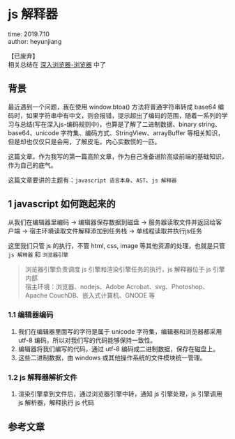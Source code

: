 # js 解释器

time: 2019.7.10  
author: heyunjiang

【已废弃】  
相关总结在 [深入浏览器-浏览器](../browser/深入浏览器-浏览器.md) 中了

## 背景

最近遇到一个问题，我在使用 window.btoa() 方法将普通字符串转成 base64 编码时，如果字符串中有中文，则会报错，提示超出了编码的范围，随着一系列的学习与总结(写在深入js-编码规则中)，也算是了解了二进制数据、binary string、base64、unicode 字符集、编码方式、StringView、arrayBuffer 等相关知识，但是却也仅仅只是会用，了解皮毛，内心实数慌的一匹。

这篇文章，作为我写的第一篇高阶文章，作为自己准备进阶高级前端的基础知识，作为自己的底气。

这篇文章要讲的主题有：`javascript 语言本身`、`AST`、`js 解释器`

## 1 javascript 如何跑起来的

从我们在编辑器里编码 -> 编辑器保存数据到磁盘 -> 服务器读取文件并返回给客户端 -> 宿主环境读取文件解释添加到任务栈 -> 单线程读取并执行js任务

这里我们只管 js 的执行，不管 html, css, image 等其他资源的处理，也就是只管 `js 解释器` 和 `浏览器引擎`

> 浏览器引擎负责调度 js 引擎和渲染引擎任务的执行，js 解释器位于 js 引擎内部  
> 宿主环境：浏览器、nodejs、Adobe Acrobat、svg、Photoshop、Apache CouchDB、嵌入式计算机、GNODE 等

### 1.1 编辑器编码

1. 我们在编辑器里面写的字符是属于 unicode 字符集，编辑器和浏览器都采用 utf-8 编码，所以对我们写的代码能够保持一致性。
2. 编辑器将我们编写的代码，通过 utf-8 编码成二进制数据，保存在磁盘上。
3. 这些二进制数据，由 windows 或其他操作系统的文件模块统一管理。

### 1.2 js 解释器解析文件

1. 渲染引擎拿到文件后，通过浏览器引擎中转，通知 js 引擎处理，js 引擎调用 js 解析器，解释执行 js 代码

## 参考文章
